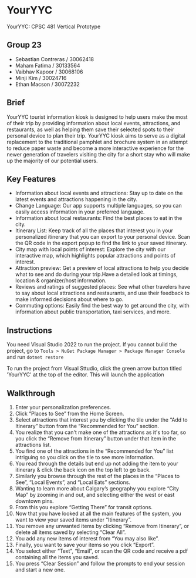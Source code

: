 # YourYYC
YourYYC: CPSC 481 Vertical Prototype

## Group 23
- Sebastian Contreras / 30062418
- Maham Fatima / 30133564
- Vaibhav Kapoor / 30068106
- Minji Kim / 30024716
- Ethan Macson / 30072232

## Brief
YourYYC tourist information kiosk is designed to help users make the most of their trip by providing information about local events, attractions, and restaurants, as well as helping them save their selected spots to their personal device to plan their trip. YourYYC kiosk aims to serve as a digital replacement to the traditional pamphlet and brochure system in an attempt to reduce paper waste and become a more interactive experience for the newer generation of travelers visiting the city for a short stay who will make up the majority of our potential users.

## Key Features
- Information about local events and attractions: Stay up to date on the latest events and attractions happening in the city.
- Change Language: Our app supports multiple languages, so you can easily access information in your preferred language.
- Information about local restaurants: Find the best places to eat in the city.
- Itinerary List: Keep track of all the places that interest you in your personalized itinerary that you can export to your personal device. Scan the QR code in the export popup to find the link to your saved itinerary.
- City map with local points of interest: Explore the city with our interactive map, which highlights popular attractions and points of interest.
- Attraction preview: Get a preview of local attractions to help you decide what to see and do during your trip.Have a detailed look at timings, location & organizer/host information.
- Reviews and ratings of suggested places: See what other travelers have to say about local attractions and restaurants, and use their feedback to make informed decisions about where to go.
- Commuting options: Easily find the best way to get around the city, with information about public transportation, taxi services, and more.

## Instructions
You need Visual Studio 2022 to run the project.
If you cannot build the project, go to `Tools > NuGet Package Manager > Package Manager Console` and run `dotnet restore`

To run the project from Visual Sttudio, click the green arrow button titled 'YourYYC' at the top of the editor. This will launch the application

## Walkthrough
1. Enter your personalization preferences.
2. Click “Places to See” from the Home Screen.
3. Select attractions that interest you by clicking the tile under the “Add to Itinerary” button from the “Recommended for You” section.
4. You realize that you can't make one of the attractions as it's too far, so you click the “Remove from Itinerary” button under that item in the attractions list. 
5. You find one of the attractions in the “Recommended for You” list intriguing so you click on the tile to see more information.
6. You read through the details but end up not adding the item to your itinerary & click the back icon on the top left to go back.
7. Similarly you browse through the rest of the places in the “Places to See”, “Local Events”, and “Local Eats” sections.
8. Wanting to learn more about Calgary’s geography you explore “City Map” by zooming in and out, and selecting either the west or east downtown pins.
9. From this you explore “Getting There” for transit options.
10. Now that you have looked at all the main features of the system, you want to view your saved items under “Itinerary”.
11. You remove any unwanted items by clicking “Remove from Itinerary”, or delete all items saved by selecting “Clear All”.
12. You add any new items of interest from “You may also like”.
13. Finally, you want to save your items so you click “Export”.
14. You select either “Text”, “Email”, or scan the QR code and receive a pdf containing all the items you saved.
15. You press “Clear Session” and follow the prompts to end your session and start a new one.

